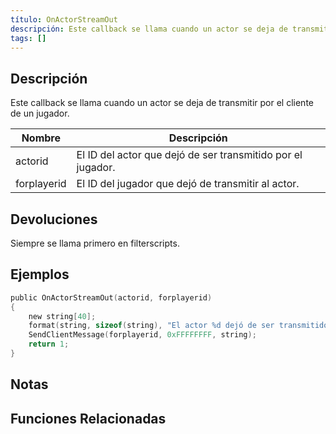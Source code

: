 ```yaml
---
título: OnActorStreamOut
descripción: Este callback se llama cuando un actor se deja de transmitir por el cliente de un jugador.
tags: []
---
```


<VersionWarn name='callback' version='SA-MP 0.3.7' />

## Descripción

Este callback se llama cuando un actor se deja de transmitir por el cliente de un jugador.

| Nombre      | Descripción                                                    |
| ----------- | -------------------------------------------------------------- |
| actorid     | El ID del actor que dejó de ser transmitido por el jugador.    |
| forplayerid | El ID del jugador que dejó de transmitir al actor.             |

## Devoluciones

Siempre se llama primero en filterscripts.

## Ejemplos

```c
public OnActorStreamOut(actorid, forplayerid)
{
    new string[40];
    format(string, sizeof(string), "El actor %d dejó de ser transmitido a tu jugador.", actorid);
    SendClientMessage(forplayerid, 0xFFFFFFFF, string);
    return 1;
}
```

## Notas

<TipNPCCallbacks />

## Funciones Relacionadas
